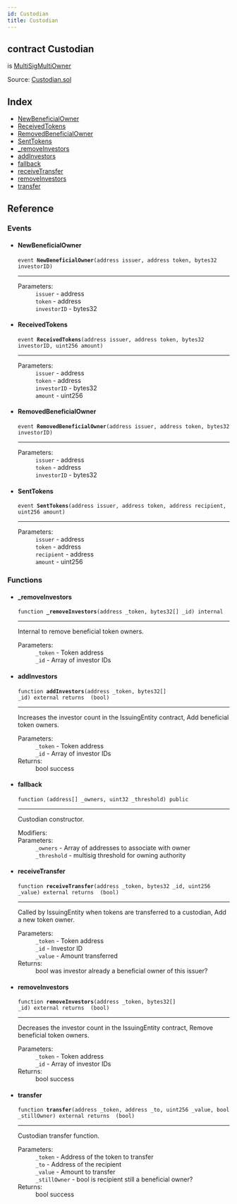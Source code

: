 ```yaml
---
id: Custodian
title: Custodian
---
```


<div class="contract-doc"><div class="contract"><h2 class="contract-header"><span class="contract-kind">contract</span> Custodian</h2><p class="base-contracts"><span>is</span> <a href="components_MultiSig_MultiSigMultiOwner.html">MultiSigMultiOwner</a></p><div class="source">Source: <a href="git+https://github.com/SFT-Protocol/security-token/blob/v0.11.2/contracts/Custodian.sol" target="_blank">Custodian.sol</a></div></div><div class="index"><h2>Index</h2><ul><li><a href="Custodian.html#NewBeneficialOwner">NewBeneficialOwner</a></li><li><a href="Custodian.html#ReceivedTokens">ReceivedTokens</a></li><li><a href="Custodian.html#RemovedBeneficialOwner">RemovedBeneficialOwner</a></li><li><a href="Custodian.html#SentTokens">SentTokens</a></li><li><a href="Custodian.html#_removeInvestors">_removeInvestors</a></li><li><a href="Custodian.html#addInvestors">addInvestors</a></li><li><a href="Custodian.html#">fallback</a></li><li><a href="Custodian.html#receiveTransfer">receiveTransfer</a></li><li><a href="Custodian.html#removeInvestors">removeInvestors</a></li><li><a href="Custodian.html#transfer">transfer</a></li></ul></div><div class="reference"><h2>Reference</h2><div class="events"><h3>Events</h3><ul><li><div class="item event"><span id="NewBeneficialOwner" class="anchor-marker"></span><h4 class="name">NewBeneficialOwner</h4><div class="body"><code class="signature">event <strong>NewBeneficialOwner</strong><span>(address issuer, address token, bytes32 investorID) </span></code><hr/><dl><dt><span class="label-parameters">Parameters:</span></dt><dd><div><code>issuer</code> - address</div><div><code>token</code> - address</div><div><code>investorID</code> - bytes32</div></dd></dl></div></div></li><li><div class="item event"><span id="ReceivedTokens" class="anchor-marker"></span><h4 class="name">ReceivedTokens</h4><div class="body"><code class="signature">event <strong>ReceivedTokens</strong><span>(address issuer, address token, bytes32 investorID, uint256 amount) </span></code><hr/><dl><dt><span class="label-parameters">Parameters:</span></dt><dd><div><code>issuer</code> - address</div><div><code>token</code> - address</div><div><code>investorID</code> - bytes32</div><div><code>amount</code> - uint256</div></dd></dl></div></div></li><li><div class="item event"><span id="RemovedBeneficialOwner" class="anchor-marker"></span><h4 class="name">RemovedBeneficialOwner</h4><div class="body"><code class="signature">event <strong>RemovedBeneficialOwner</strong><span>(address issuer, address token, bytes32 investorID) </span></code><hr/><dl><dt><span class="label-parameters">Parameters:</span></dt><dd><div><code>issuer</code> - address</div><div><code>token</code> - address</div><div><code>investorID</code> - bytes32</div></dd></dl></div></div></li><li><div class="item event"><span id="SentTokens" class="anchor-marker"></span><h4 class="name">SentTokens</h4><div class="body"><code class="signature">event <strong>SentTokens</strong><span>(address issuer, address token, address recipient, uint256 amount) </span></code><hr/><dl><dt><span class="label-parameters">Parameters:</span></dt><dd><div><code>issuer</code> - address</div><div><code>token</code> - address</div><div><code>recipient</code> - address</div><div><code>amount</code> - uint256</div></dd></dl></div></div></li></ul></div><div class="functions"><h3>Functions</h3><ul><li><div class="item function"><span id="_removeInvestors" class="anchor-marker"></span><h4 class="name">_removeInvestors</h4><div class="body"><code class="signature">function <strong>_removeInvestors</strong><span>(address _token, bytes32[] _id) </span><span>internal </span></code><hr/><div class="description"><p>Internal to remove beneficial token owners.</p></div><dl><dt><span class="label-parameters">Parameters:</span></dt><dd><div><code>_token</code> - Token address</div><div><code>_id</code> - Array of investor IDs</div></dd></dl></div></div></li><li><div class="item function"><span id="addInvestors" class="anchor-marker"></span><h4 class="name">addInvestors</h4><div class="body"><code class="signature">function <strong>addInvestors</strong><span>(address _token, bytes32[] _id) </span><span>external </span><span>returns  (bool) </span></code><hr/><div class="description"><p>Increases the investor count in the IssuingEntity contract, Add beneficial token owners.</p></div><dl><dt><span class="label-parameters">Parameters:</span></dt><dd><div><code>_token</code> - Token address</div><div><code>_id</code> - Array of investor IDs</div></dd><dt><span class="label-return">Returns:</span></dt><dd>bool success</dd></dl></div></div></li><li><div class="item function"><span id="fallback" class="anchor-marker"></span><h4 class="name">fallback</h4><div class="body"><code class="signature">function <strong></strong><span>(address[] _owners, uint32 _threshold) </span><span>public </span></code><hr/><div class="description"><p>Custodian constructor.</p></div><dl><dt><span class="label-modifiers">Modifiers:</span></dt><dd></dd><dt><span class="label-parameters">Parameters:</span></dt><dd><div><code>_owners</code> - Array of addresses to associate with owner</div><div><code>_threshold</code> - multisig threshold for owning authority</div></dd></dl></div></div></li><li><div class="item function"><span id="receiveTransfer" class="anchor-marker"></span><h4 class="name">receiveTransfer</h4><div class="body"><code class="signature">function <strong>receiveTransfer</strong><span>(address _token, bytes32 _id, uint256 _value) </span><span>external </span><span>returns  (bool) </span></code><hr/><div class="description"><p>Called by IssuingEntity when tokens are transferred to a custodian, Add a new token owner.</p></div><dl><dt><span class="label-parameters">Parameters:</span></dt><dd><div><code>_token</code> - Token address</div><div><code>_id</code> - Investor ID</div><div><code>_value</code> - Amount transferred</div></dd><dt><span class="label-return">Returns:</span></dt><dd>bool was investor already a beneficial owner of this issuer?</dd></dl></div></div></li><li><div class="item function"><span id="removeInvestors" class="anchor-marker"></span><h4 class="name">removeInvestors</h4><div class="body"><code class="signature">function <strong>removeInvestors</strong><span>(address _token, bytes32[] _id) </span><span>external </span><span>returns  (bool) </span></code><hr/><div class="description"><p>Decreases the investor count in the IssuingEntity contract, Remove beneficial token owners.</p></div><dl><dt><span class="label-parameters">Parameters:</span></dt><dd><div><code>_token</code> - Token address</div><div><code>_id</code> - Array of investor IDs</div></dd><dt><span class="label-return">Returns:</span></dt><dd>bool success</dd></dl></div></div></li><li><div class="item function"><span id="transfer" class="anchor-marker"></span><h4 class="name">transfer</h4><div class="body"><code class="signature">function <strong>transfer</strong><span>(address _token, address _to, uint256 _value, bool _stillOwner) </span><span>external </span><span>returns  (bool) </span></code><hr/><div class="description"><p>Custodian transfer function.</p></div><dl><dt><span class="label-parameters">Parameters:</span></dt><dd><div><code>_token</code> - Address of the token to transfer</div><div><code>_to</code> - Address of the recipient</div><div><code>_value</code> - Amount to transfer</div><div><code>_stillOwner</code> - bool is recipient still a beneficial owner?</div></dd><dt><span class="label-return">Returns:</span></dt><dd>bool success</dd></dl></div></div></li></ul></div></div></div>
